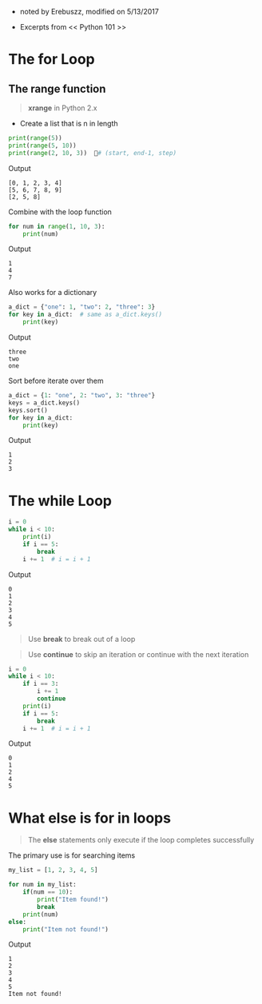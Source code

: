 * noted by Erebuszz, modified on 5/13/2017

* Excerpts from << Python 101 >>

# The <b>for</b> Loop

## The <b>range</b> function

> <b>xrange</b> in Python 2.x

* Create a list that is n in length

```python
print(range(5))
print(range(5, 10))
print(range(2, 10, 3))  # (start, end-1, step)
```
Output

    [0, 1, 2, 3, 4]
    [5, 6, 7, 8, 9]
    [2, 5, 8]

Combine with the loop function

```python
for num in range(1, 10, 3):
    print(num)
```
Output

    1
    4
    7

Also works for a dictionary

```python
a_dict = {"one": 1, "two": 2, "three": 3}
for key in a_dict:  # same as a_dict.keys()
    print(key)
```
Output

    three
    two
    one

Sort before iterate over them

```python
a_dict = {1: "one", 2: "two", 3: "three"}
keys = a_dict.keys()
keys.sort()
for key in a_dict:
    print(key)
```
Output

    1
    2
    3

# The <b>while</b> Loop

```python
i = 0
while i < 10:
    print(i)
    if i == 5:
        break
    i += 1  # i = i + 1
```
Output

    0
    1
    2
    3
    4
    5

> Use <b>break</b> to break out of a loop

> Use <b>continue</b> to skip an iteration or continue with the next iteration

```python
i = 0
while i < 10:
    if i == 3:
        i += 1
        continue
    print(i)
    if i == 5:
        break
    i += 1  # i = i + 1
```
Output

    0
    1
    2
    4
    5

# What else is for in loops

> The <b>else</b> statements only execute if the loop completes successfully

The primary use is for searching items

```python
my_list = [1, 2, 3, 4, 5]

for num in my_list:
    if(num == 10):
        print("Item found!")
        break
    print(num)
else:
    print("Item not found!")
```
Output

    1
    2
    3
    4
    5
    Item not found!